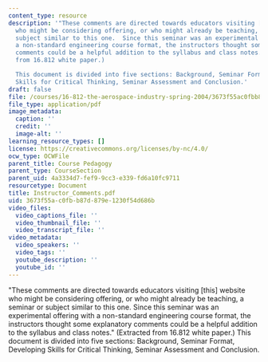 ```yaml
---
content_type: resource
description: '"These comments are directed towards educators visiting [this] website
  who might be considering offering, or who might already be teaching, a seminar or
  subject similar to this one.  Since this seminar was an experimental offering with
  a non-standard engineering course format, the instructors thought some explanatory
  comments could be a helpful addition to the syllabus and class notes." (Extracted
  from 16.812 white paper.)

  This document is divided into five sections: Background, Seminar Format, Developing
  Skills for Critical Thinking, Seminar Assessment and Conclusion.'
draft: false
file: /courses/16-812-the-aerospace-industry-spring-2004/3673f55ac0fbb87d879e1230f54d686b_Instructor_Comments_OCW.pdf
file_type: application/pdf
image_metadata:
  caption: ''
  credit: ''
  image-alt: ''
learning_resource_types: []
license: https://creativecommons.org/licenses/by-nc/4.0/
ocw_type: OCWFile
parent_title: Course Pedagogy
parent_type: CourseSection
parent_uid: 4a3334d7-fef9-9cc3-e339-fd6a10fc9711
resourcetype: Document
title: Instructor_Comments.pdf
uid: 3673f55a-c0fb-b87d-879e-1230f54d686b
video_files:
  video_captions_file: ''
  video_thumbnail_file: ''
  video_transcript_file: ''
video_metadata:
  video_speakers: ''
  video_tags: ''
  youtube_description: ''
  youtube_id: ''
---
```

"These comments are directed towards educators visiting [this] website who might be considering offering, or who might already be teaching, a seminar or subject similar to this one.  Since this seminar was an experimental offering with a non-standard engineering course format, the instructors thought some explanatory comments could be a helpful addition to the syllabus and class notes." (Extracted from 16.812 white paper.)
This document is divided into five sections: Background, Seminar Format, Developing Skills for Critical Thinking, Seminar Assessment and Conclusion.